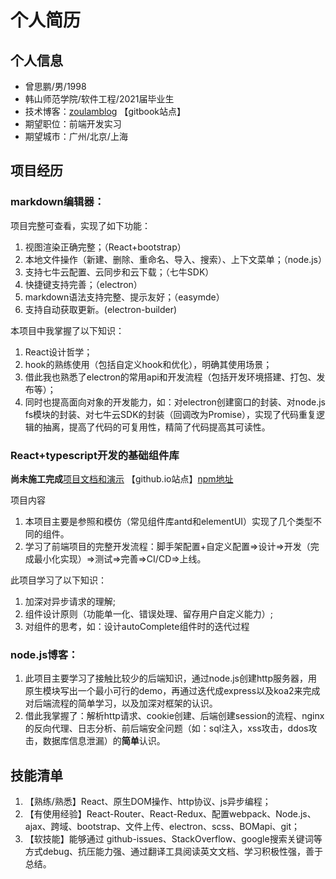 # 个人简历

## 个人信息

* 曾思鹏/男/1998
* 韩山师范学院/软件工程/2021届毕业生
* 技术博客：[zoulamblog](https://zoulam.gitbook.io/zoulamlearnnote/) 【gitbook站点】
* 期望职位：前端开发实习
* 期望城市：广州/北京/上海

## 项目经历

### markdown编辑器：

项目完整可查看，实现了如下功能：

1. 视图渲染正确完整；（React+bootstrap）
2. 本地文件操作（新建、删除、重命名、导入、搜索）、上下文菜单；（node.js）
3. 支持七牛云配置、云同步和云下载；（七牛SDK）
4. 快捷键支持完善；（electron）
5. markdown语法支持完整、提示友好；（easymde）
6. 支持自动获取更新。(electron-builder)

本项目中我掌握了以下知识：

1. React设计哲学；
2. hook的熟练使用（包括自定义hook和优化），明确其使用场景；
3. 借此我也熟悉了electron的常用api和开发流程（包括开发环境搭建、打包、发布等）；
4. 同时也提高面向对象的开发能力，如：对electron创建窗口的封装、对node.js fs模块的封装、对七牛云SDK的封装（回调改为Promise），实现了代码重复逻辑的抽离，提高了代码的可复用性，精简了代码提高其可读性。

### React+typescript开发的基础组件库

**尚未施工完成**[项目文档和演示](https://zoulam.github.io/MonkeyComponent/) 【github.io站点】[npm地址](https://www.npmjs.com/package/monkey-component)

项目内容

1. 本项目主要是参照和模仿（常见组件库antd和elementUI）实现了几个类型不同的组件。
2. 学习了前端项目的完整开发流程：脚手架配置+自定义配置=>设计=>开发（完成最小化实现）=>测试=>完善=>CI/CD=>上线。

此项目学习了以下知识：

1. 加深对异步请求的理解;
2. 组件设计原则（功能单一化、错误处理、留存用户自定义能力）;
3. 对组件的思考，如：设计autoComplete组件时的迭代过程

### node.js博客：

1. 此项目主要学习了接触比较少的后端知识，通过node.js创建http服务器，用原生模块写出一个最小可行的demo，再通过迭代成express以及koa2来完成对后端流程的简单学习，以及加深对框架的认识。
2. 借此我掌握了：解析http请求、cookie创建、后端创建session的流程、nginx的反向代理、日志分析、前后端安全问题（如：sql注入，xss攻击，ddos攻击，数据库信息泄漏）的**简单**认识。


## 技能清单

1. 【熟练/熟悉】React、原生DOM操作、http协议、js异步编程；
2. 【有使用经验】React-Router、React-Redux、配置webpack、Node.js、ajax、跨域、bootstrap、文件上传、electron、scss、BOMapi、git；
3. 【软技能】能够通过 github-issues、StackOverflow、google搜索关键词等方式debug、抗压能力强、通过翻译工具阅读英文文档、学习积极性强，善于总结。



